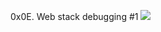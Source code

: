 0x0E. Web stack debugging #1
![](https://s3.amazonaws.com/intranet-projects-files/holbertonschool-sysadmin_devops/271/B4eeypV.jpg)

